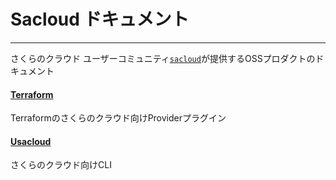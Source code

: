 # Sacloud ドキュメント

---

さくらのクラウド ユーザーコミュニティ[`sacloud`](https://github.com/sacloud)が提供するOSSプロダクトのドキュメント

#### [Terraform](./terraform/)

Terraformのさくらのクラウド向けProviderプラグイン

#### [Usacloud](https://sacloud.github.io/usacloud)

さくらのクラウド向けCLI

